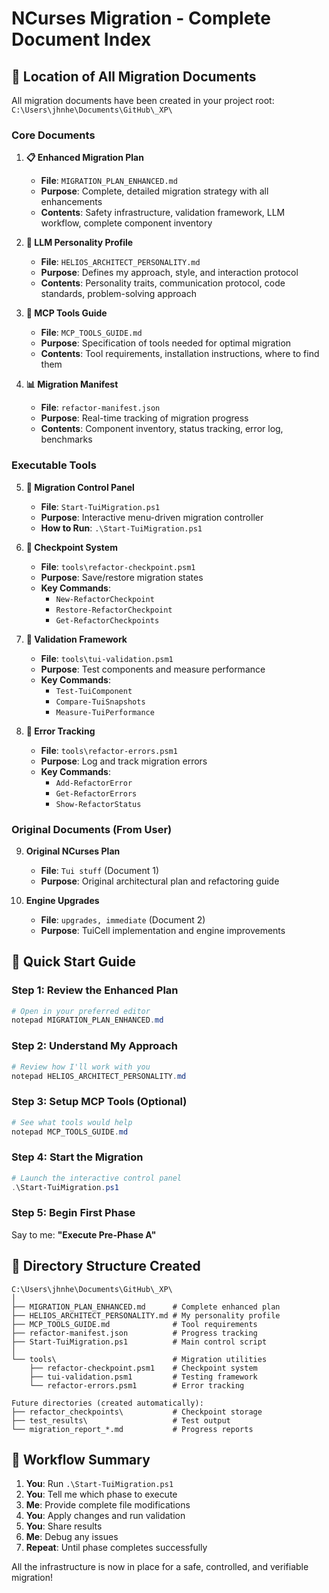# NCurses Migration - Complete Document Index

## 📍 Location of All Migration Documents

All migration documents have been created in your project root:  
`C:\Users\jhnhe\Documents\GitHub\_XP\`

### Core Documents

1. **📋 Enhanced Migration Plan**
   - **File**: `MIGRATION_PLAN_ENHANCED.md`
   - **Purpose**: Complete, detailed migration strategy with all enhancements
   - **Contents**: Safety infrastructure, validation framework, LLM workflow, complete component inventory

2. **🤖 LLM Personality Profile**
   - **File**: `HELIOS_ARCHITECT_PERSONALITY.md`
   - **Purpose**: Defines my approach, style, and interaction protocol
   - **Contents**: Personality traits, communication protocol, code standards, problem-solving approach

3. **🔧 MCP Tools Guide**
   - **File**: `MCP_TOOLS_GUIDE.md`
   - **Purpose**: Specification of tools needed for optimal migration
   - **Contents**: Tool requirements, installation instructions, where to find them

4. **📊 Migration Manifest**
   - **File**: `refactor-manifest.json`
   - **Purpose**: Real-time tracking of migration progress
   - **Contents**: Component inventory, status tracking, error log, benchmarks

### Executable Tools

5. **🚀 Migration Control Panel**
   - **File**: `Start-TuiMigration.ps1`
   - **Purpose**: Interactive menu-driven migration controller
   - **How to Run**: `.\Start-TuiMigration.ps1`

6. **💾 Checkpoint System**
   - **File**: `tools\refactor-checkpoint.psm1`
   - **Purpose**: Save/restore migration states
   - **Key Commands**: 
     - `New-RefactorCheckpoint`
     - `Restore-RefactorCheckpoint`
     - `Get-RefactorCheckpoints`

7. **🧪 Validation Framework**
   - **File**: `tools\tui-validation.psm1`
   - **Purpose**: Test components and measure performance
   - **Key Commands**:
     - `Test-TuiComponent`
     - `Compare-TuiSnapshots`
     - `Measure-TuiPerformance`

8. **🚨 Error Tracking**
   - **File**: `tools\refactor-errors.psm1`
   - **Purpose**: Log and track migration errors
   - **Key Commands**:
     - `Add-RefactorError`
     - `Get-RefactorErrors`
     - `Show-RefactorStatus`

### Original Documents (From User)

9. **Original NCurses Plan**
   - **File**: `Tui stuff` (Document 1)
   - **Purpose**: Original architectural plan and refactoring guide

10. **Engine Upgrades**
    - **File**: `upgrades, immediate` (Document 2)
    - **Purpose**: TuiCell implementation and engine improvements

## 🎯 Quick Start Guide

### Step 1: Review the Enhanced Plan
```powershell
# Open in your preferred editor
notepad MIGRATION_PLAN_ENHANCED.md
```

### Step 2: Understand My Approach
```powershell
# Review how I'll work with you
notepad HELIOS_ARCHITECT_PERSONALITY.md
```

### Step 3: Setup MCP Tools (Optional)
```powershell
# See what tools would help
notepad MCP_TOOLS_GUIDE.md
```

### Step 4: Start the Migration
```powershell
# Launch the interactive control panel
.\Start-TuiMigration.ps1
```

### Step 5: Begin First Phase
Say to me: **"Execute Pre-Phase A"**

## 📂 Directory Structure Created

```
C:\Users\jhnhe\Documents\GitHub\_XP\
│
├── MIGRATION_PLAN_ENHANCED.md      # Complete enhanced plan
├── HELIOS_ARCHITECT_PERSONALITY.md # My personality profile
├── MCP_TOOLS_GUIDE.md              # Tool requirements
├── refactor-manifest.json          # Progress tracking
├── Start-TuiMigration.ps1          # Main control script
│
└── tools\                          # Migration utilities
    ├── refactor-checkpoint.psm1    # Checkpoint system
    ├── tui-validation.psm1         # Testing framework
    └── refactor-errors.psm1        # Error tracking

Future directories (created automatically):
├── refactor_checkpoints\           # Checkpoint storage
├── test_results\                   # Test output
└── migration_report_*.md           # Progress reports
```

## 🔄 Workflow Summary

1. **You**: Run `.\Start-TuiMigration.ps1`
2. **You**: Tell me which phase to execute
3. **Me**: Provide complete file modifications
4. **You**: Apply changes and run validation
5. **You**: Share results
6. **Me**: Debug any issues
7. **Repeat**: Until phase completes successfully

All the infrastructure is now in place for a safe, controlled, and verifiable migration!